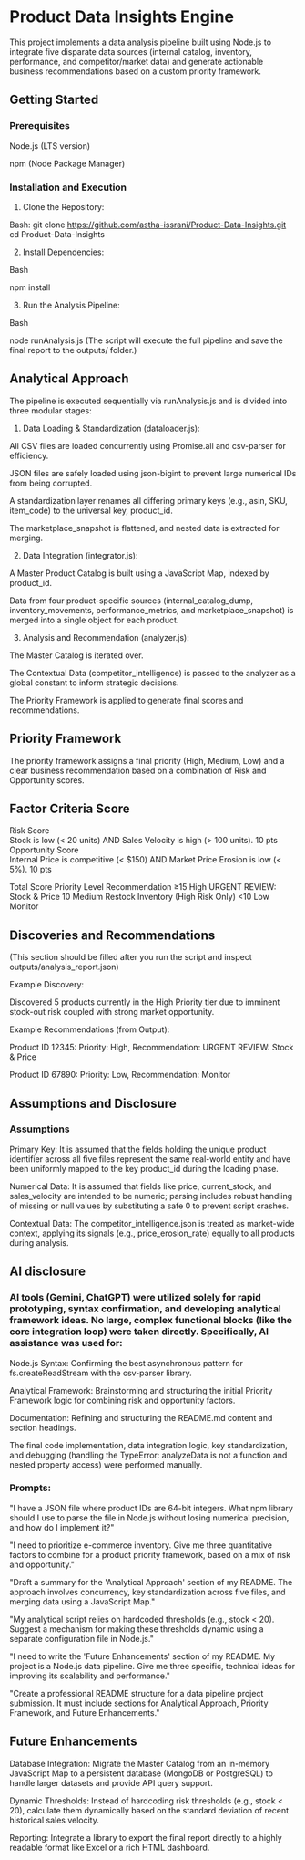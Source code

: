 # Product Data Insights Engine
This project implements a data analysis pipeline built using Node.js to integrate five disparate data sources (internal catalog, inventory, performance, and competitor/market data) and generate actionable business recommendations based on a custom priority framework.

## Getting Started
### Prerequisites
Node.js (LTS version)

npm (Node Package Manager)

### Installation and Execution
1. Clone the Repository:

Bash:
git clone https://github.com/astha-issrani/Product-Data-Insights.git
cd Product-Data-Insights

2. Install Dependencies:

Bash

npm install

3. Run the Analysis Pipeline:

Bash

node runAnalysis.js
(The script will execute the full pipeline and save the final report to the outputs/ folder.)

## Analytical Approach
The pipeline is executed sequentially via runAnalysis.js and is divided into three modular stages:

1. Data Loading & Standardization (dataloader.js):

All CSV files are loaded concurrently using Promise.all and csv-parser for efficiency.

JSON files are safely loaded using json-bigint to prevent large numerical IDs from being corrupted.

A standardization layer renames all differing primary keys (e.g., asin, SKU, item_code) to the universal key, product_id.

The marketplace_snapshot is flattened, and nested data is extracted for merging.

2. Data Integration (integrator.js):

A Master Product Catalog is built using a JavaScript Map, indexed by product_id.

Data from four product-specific sources (internal_catalog_dump, inventory_movements, performance_metrics, and marketplace_snapshot) is merged into a single object for each product.

3. Analysis and Recommendation (analyzer.js):

The Master Catalog is iterated over.

The Contextual Data (competitor_intelligence) is passed to the analyzer as a global constant to inform strategic decisions.

The Priority Framework is applied to generate final scores and recommendations.

##  Priority Framework
The priority framework assigns a final priority (High, Medium, Low) and a clear business recommendation based on a combination of Risk and Opportunity scores.

## Factor	Criteria	Score
Risk Score	
Stock is low (< 20 units) AND Sales Velocity is high (> 100 units).	10 pts
Opportunity Score	
Internal Price is competitive (< $150) AND Market Price Erosion is low (< 5%).	10 pts

Total Score	Priority Level	Recommendation
≥15	High	URGENT REVIEW: Stock & Price
 10	Medium	Restock Inventory (High Risk Only)
<10	Low	    Monitor

## Discoveries and Recommendations
(This section should be filled after you run the script and inspect outputs/analysis_report.json)

Example Discovery:

Discovered 5 products currently in the High Priority tier due to imminent stock-out risk coupled with strong market opportunity.

Example Recommendations (from Output):

Product ID 12345: Priority: High, Recommendation: URGENT REVIEW: Stock & Price

Product ID 67890: Priority: Low, Recommendation: Monitor

## Assumptions and Disclosure

### Assumptions
Primary Key: 
It is assumed that the fields holding the unique product identifier across all five files represent the same real-world entity and have been uniformly mapped to the key product_id during the loading phase.

Numerical Data: 
It is assumed that fields like price, current_stock, and sales_velocity are intended to be numeric; parsing includes robust handling of missing or null values by substituting a safe 0 to prevent script crashes.

Contextual Data: 
The competitor_intelligence.json is treated as market-wide context, applying its signals (e.g., price_erosion_rate) equally to all products during analysis.

## AI disclosure
### AI tools (Gemini, ChatGPT) were utilized solely for rapid prototyping, syntax confirmation, and developing analytical framework ideas. No large, complex functional blocks (like the core integration loop) were taken directly. Specifically, AI assistance was used for:

Node.js Syntax: Confirming the best asynchronous pattern for fs.createReadStream with the csv-parser library.

Analytical Framework: Brainstorming and structuring the initial Priority Framework logic for combining risk and opportunity factors.

Documentation: Refining and structuring the README.md content and section headings.

The final code implementation, data integration logic, key standardization, and debugging (handling the TypeError: analyzeData is not a function and nested property access) were performed manually.

### Prompts:

"I have a JSON file where product IDs are 64-bit integers. What npm library should I use to parse the file in Node.js without losing numerical precision, and how do I implement it?"

"I need to prioritize e-commerce inventory. Give me three quantitative factors to combine for a product priority framework, based on a mix of risk and opportunity."

"Draft a summary for the 'Analytical Approach' section of my README. The approach involves concurrency, key standardization across five files, and merging data using a JavaScript Map."

"My analytical script relies on hardcoded thresholds (e.g., stock < 20). Suggest a mechanism for making these thresholds dynamic using a separate configuration file in Node.js."

"I need to write the 'Future Enhancements' section of my README. My project is a Node.js data pipeline. Give me three specific, technical ideas for improving its scalability and performance."

"Create a professional README structure for a data pipeline project submission. It must include sections for Analytical Approach, Priority Framework, and Future Enhancements."

## Future Enhancements
Database Integration: 
Migrate the Master Catalog from an in-memory JavaScript Map to a persistent database (MongoDB or PostgreSQL) to handle larger datasets and provide API query support.

Dynamic Thresholds: 
Instead of hardcoding risk thresholds (e.g., stock < 20), calculate them dynamically based on the standard deviation of recent historical sales velocity.

Reporting: 
Integrate a library to export the final report directly to a highly readable format like Excel or a rich HTML dashboard.